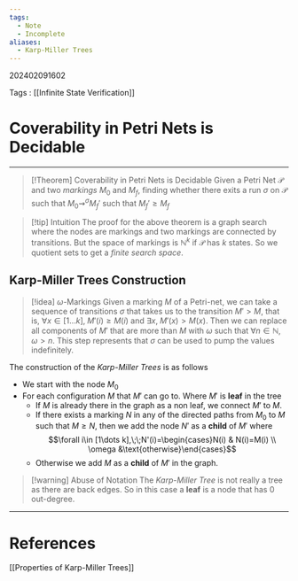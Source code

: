 ```yaml
---
tags:
  - Note
  - Incomplete
aliases:
  - Karp-Miller Trees
---
```

202402091602

Tags : [[Infinite State Verification]]
# Coverability in Petri Nets is Decidable
---
>[!Theorem] Coverability in Petri Nets is Decidable
>Given a Petri Net $\mathcal P$ and two *markings* $M_0$ and $M_f$, finding whether there exits a run $\sigma$ on $\mathcal P$ such that $M_{0}\rightsquigarrow^\sigma M_{f}'$ such that $M_{f}' \ge M_f$  

>[!tip] Intuition
>The proof for the above theorem is a graph search where the nodes are markings and two markings are connected by transitions.
>But the space of markings is $\mathbb N^k$ if $\mathcal P$ has $k$ states. So we quotient sets to get a *finite search space*.

## Karp-Miller Trees Construction
>[!idea] $\omega$-Markings
> Given a marking $M$ of a Petri-net, we can take a sequence of transitions $\sigma$ that takes us to the transition $M'> M$, that is, $\forall x\in[1\dots k],\; M'(i)\ge M(i)$ and $\exists x,\; M'(x) > M(x)$. Then we can replace all components of $M'$ that are more than $M$ with $\omega$ such that $\forall n\in \mathbb N,\;\omega > n$.
> This step represents that $\sigma$ can be used to pump the values indefinitely.

The construction of the *Karp-Miller Trees* is as follows
- We start with the node $M_0$
- For each configuration $M$ that $M'$ can go to. Where $M'$ is **leaf** in the tree
	- If $M$ is already there in the graph as a non leaf, we connect $M'$ to $M$.
	- If there exists a marking $N$ in any of the directed paths from $M_0$ to $M$ such that $M\geq N$, then we add the node $N'$ as a **child** of $M'$ where $$\forall i\in [1\dots k],\;\;N'(i)=\begin{cases}N(i) & N(i)=M(i) \\ \omega &\text{otherwise}\end{cases}$$
	- Otherwise we add $M$ as a **child** of $M'$ in the graph.

>[!warning] Abuse of Notation
>The *Karp-Miller Tree* is not really a tree as there are back edges.
>So in this case a **leaf** is a node that has $0$ out-degree.

---
# References
[[Properties of Karp-Miller Trees]]